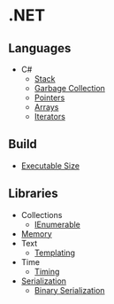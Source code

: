 # .NET
## Languages
- C#
  - [Stack](Languages/C#/Stack.md)
  - [Garbage Collection](Languages/C#/Garbage%20Collection.md)
  - [Pointers](Languages/C#/Pointers.md)
  - [Arrays](Languages/C#/Arrays.md)
  - [Iterators](Languages/C#/Iterators.md)

## Build
- [Executable Size](Build/Executable%20Size.md)

## Libraries
- Collections
  - [IEnumerable](Libraries/Collections/IEnumerable.md)
- [Memory](Libraries/Memory/README.md)
- Text
  - [Templating](Libraries/Text/Templating.md)
- Time
  - [Timing](Libraries/Time/Timing.md)
- [Serialization](Libraries/Serialization/README.md)
  - [Binary Serialization](Libraries/Serialization/Binary%20Serialization.md)
